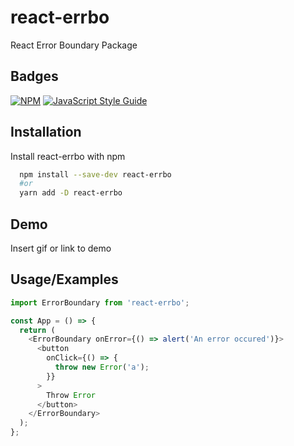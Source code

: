 # react-errbo

React Error Boundary Package

## Badges

[![NPM](https://img.shields.io/npm/v/react-errbo.svg)](https://www.npmjs.com/package/react-errbo) [![JavaScript Style Guide](https://img.shields.io/badge/code_style-standard-brightgreen.svg)](https://standardjs.com)

## Installation

Install react-errbo with npm

```bash
  npm install --save-dev react-errbo
  #or
  yarn add -D react-errbo
```

## Demo

Insert gif or link to demo

## Usage/Examples

```javascript
import ErrorBoundary from 'react-errbo';

const App = () => {
  return (
    <ErrorBoundary onError={() => alert('An error occured')}>
      <button
        onClick={() => {
          throw new Error('a');
        }}
      >
        Throw Error
      </button>
    </ErrorBoundary>
  );
};
```
